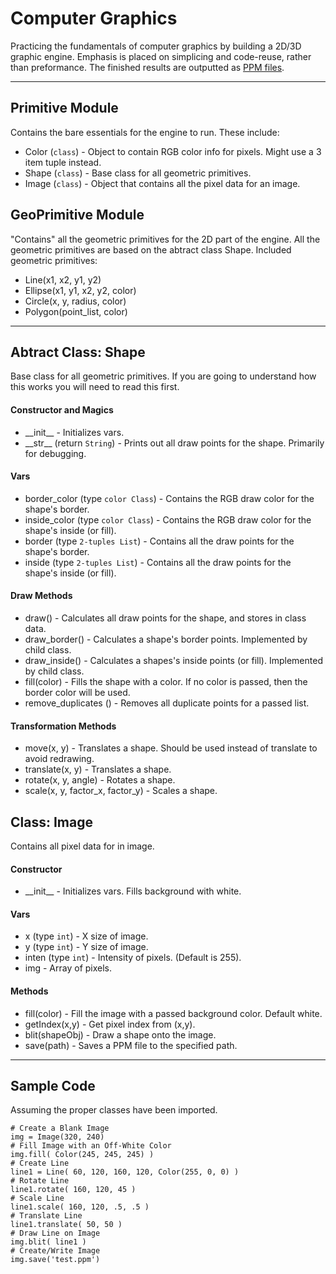 Computer Graphics
=========
Practicing the fundamentals of computer graphics by building a 2D/3D graphic engine. Emphasis is placed on simplicing and code-reuse, rather than preformance. The finished results are outputted as [PPM files](http://netpbm.sourceforge.net/doc/ppm.html). 

***

Primitive Module
---
Contains the bare essentials for the engine to run. These include:

* Color (`class`) - Object to contain RGB color info for pixels. Might use a 3 item tuple instead.
* Shape (`class`) - Base class for all geometric primitives.
* Image (`class`) - Object that contains all the pixel data for an image.

GeoPrimitive Module
---
"Contains" all the geometric primitives for the 2D part of the engine. All the geometric primitives are based on the abtract class Shape. Included geometric primitives:
 
* Line(x1, x2, y1, y2)
* Ellipse(x1, y1, x2, y2, color)
* Circle(x, y, radius, color)
* Polygon(point_list, color)

***

Abtract Class: Shape
---
Base class for all geometric primitives. If you are going to understand how this works you will need to read this first. 

#### Constructor and Magics
* \_\_init\_\_ - Initializes vars.
* \_\_str\_\_ (return `String`) - Prints out all draw points for the shape. Primarily for debugging.

#### Vars
* border_color (type `color Class`) - Contains the RGB draw color for the shape's border.
* inside_color (type `color Class`) - Contains the RGB draw color for the shape's inside (or fill).
* border (type `2-tuples List`) - Contains all the draw points for the shape's border.
* inside (type `2-tuples List`) - Contains all the draw points for the shape's inside (or fill).

#### Draw Methods
* draw() - Calculates all draw points for the shape, and stores in class data.
* draw_border() - Calculates a shape's border points. Implemented by child class.
* draw_inside() - Calculates a shapes's inside points (or fill). Implemented by child class.
* fill(color) - Fills the shape with a color. If no color is passed, then the border color will be used.
* remove_duplicates () - Removes all duplicate points for a passed list.

#### Transformation Methods
* move(x, y) - Translates a shape. Should be used instead of translate to avoid redrawing.
* translate(x, y) - Translates a shape. 
* rotate(x, y, angle) - Rotates a shape. 
* scale(x, y, factor_x, factor_y) - Scales a shape. 

Class: Image
---
Contains all pixel data for in image.

#### Constructor
* \_\_init\_\_ - Initializes vars. Fills background with white.

#### Vars
* x (type `int`) - X size of image.
* y (type `int`) - Y size of image.
* inten (type `int`) - Intensity of pixels. (Default is 255). 
* img - Array of pixels.

#### Methods
* fill(color) - Fill the image with a passed background color. Default white.
* getIndex(x,y) - Get pixel index from (x,y).
* blit(shapeObj) - Draw a shape onto the image.
* save(path) - Saves a PPM file to the specified path. 

***

Sample Code
---
Assuming the proper classes have been imported. 

    # Create a Blank Image
    img = Image(320, 240)
    # Fill Image with an Off-White Color
    img.fill( Color(245, 245, 245) )
    # Create Line
    line1 = Line( 60, 120, 160, 120, Color(255, 0, 0) )
    # Rotate Line
    line1.rotate( 160, 120, 45 )
    # Scale Line
    line1.scale( 160, 120, .5, .5 )
    # Translate Line
    line1.translate( 50, 50 )
    # Draw Line on Image
    img.blit( line1 )
    # Create/Write Image
    img.save('test.ppm')